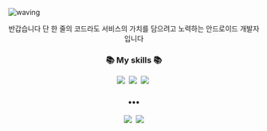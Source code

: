 ![waving](https://capsule-render.vercel.app/api?type=waving&height=200&color=00FF00&text=Android%20Developer🎇&fontAlignY=36&fontSize=50&fontAlign=64&reversal=false&fontColor=000000)

<p align="center">
반갑습니다 단 한 줄의 코드라도 서비스의 가치를 담으려고 노력하는 안드로이드 개발자 입니다
</p>
<h3 align="center">📚 My skills 📚</h3>
<p align="center">
  <img src="https://img.shields.io/badge/-JAVA-orange"/>&nbsp
  <img src="https://img.shields.io/badge/-Kotlin-purple"/>&nbsp
  <img src="https://img.shields.io/badge/-Android Studio-green"/>&nbsp
</p>

<h3 align="center">•••</h3>

<p align="center">
  <a href="https://kaput-viper-71a.notion.site/057dab0e10be40c19210be805f22c0a7?v=58090462cee249bbb29641cd6e662f3f&pvs=4"><img src="https://img.shields.io/badge/Tech%20Blog-11B48A?style=flat-square&logo=Android&logoColor=white&link=https://velog.io/@new_wisdom"/></a>&nbsp
  <a href="sorigusrn@gmail.com"><img src="https://img.shields.io/badge/Gmail-d14836?style=flat-square&logo=Gmail&logoColor=white&link=mailto:qotndus950403@gmail.com"/></a>
</p>

